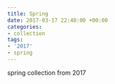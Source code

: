 ```yaml
---
title: Spring
date: 2017-03-17 22:40:00 +00:00
categories:
- collection
tags:
- '2017'
- spring
---
```


spring collection from 2017